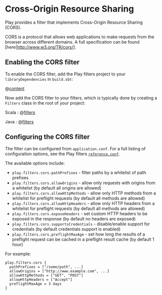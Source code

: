 # Cross-Origin Resource Sharing

Play provides a filter that implements Cross-Origin Resource Sharing (CORS).

CORS is a protocol that allows web applications to make requests from the browser across different domains.  A full specification can be found [here|http://www.w3.org/TR/cors/].

## Enabling the CORS filter

To enable the CORS filter, add the Play filters project to your `libraryDependencies` in `build.sbt`:

@[content](code/filters.sbt)

Now add the CORS filter to your filters, which is typically done by creating a `Filters` class in the root of your project:

Scala
: @[filters](code/CorsFilter.scala)

Java
: @[filters](code/detailedtopics/configuration/cors/Filters.java)

## Configuring the CORS filter

The filter can be configured from `application.conf`.  For a full listing of configuration options, see the Play filters [`reference.conf`](resources/confs/filters-helpers/reference.conf).

The available options include:

* `play.filters.cors.pathPrefixes` - filter paths by a whitelist of path prefixes
* `play.filters.cors.allowOrigins` - allow only requests with origins from a whitelist (by default all origins are allowed)
* `play.filters.cors.allowHttpMethods` - allow only HTTP methods from a whitelist for preflight requests (by default all methods are allowed)
* `play.filters.cors.allowHttpHeaders` - allow only HTTP headers from a whitelist for preflight requests (by default all methods are allowed)
* `play.filters.cors.exposeHeaders` - set custom HTTP headers to be exposed in the response (by default no headers are exposed)
* `play.filters.cors.supportsCredentials` - disable/enable support for credentials (by default credentials support is enabled)
* `play.filters.cors.preflightMaxAge` - set how long the results of a preflight request can be cached in a preflight result cache (by default 1 hour)

For example:

```
play.filters.cors {
  pathPrefixes = ["/some/path", ...]
  allowOrigins = ["http://www.example.com", ...]
  allowHttpMethods = ["GET", "POST"]
  allowHttpHeaders = ["Accept"]
  preflightMaxAge = 3 days
}
```
